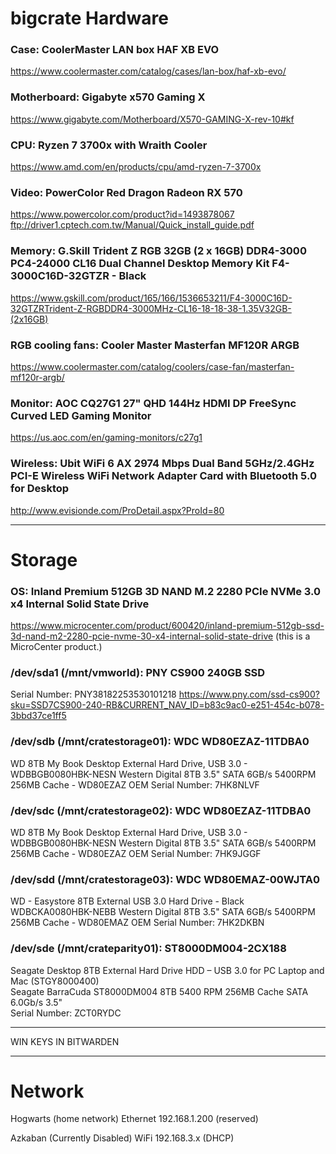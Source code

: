 # bigcrate Hardware

### Case: CoolerMaster LAN box HAF XB EVO
https://www.coolermaster.com/catalog/cases/lan-box/haf-xb-evo/

### Motherboard: Gigabyte x570 Gaming X
https://www.gigabyte.com/Motherboard/X570-GAMING-X-rev-10#kf

### CPU: Ryzen 7 3700x with Wraith Cooler
https://www.amd.com/en/products/cpu/amd-ryzen-7-3700x

### Video: PowerColor Red Dragon Radeon RX 570
https://www.powercolor.com/product?id=1493878067
ftp://driver1.cptech.com.tw/Manual/Quick_install_guide.pdf

### Memory: G.Skill Trident Z RGB 32GB (2 x 16GB) DDR4-3000 PC4-24000 CL16 Dual Channel Desktop Memory Kit F4-3000C16D-32GTZR - Black
https://www.gskill.com/product/165/166/1536653211/F4-3000C16D-32GTZRTrident-Z-RGBDDR4-3000MHz-CL16-18-18-38-1.35V32GB-(2x16GB)

### RGB cooling fans: Cooler Master Masterfan MF120R ARGB
https://www.coolermaster.com/catalog/coolers/case-fan/masterfan-mf120r-argb/

### Monitor: AOC CQ27G1 27" QHD 144Hz HDMI DP FreeSync Curved LED Gaming Monitor
https://us.aoc.com/en/gaming-monitors/c27g1

### Wireless: Ubit WiFi 6 AX 2974 Mbps Dual Band 5GHz/2.4GHz PCI-E Wireless WiFi Network Adapter Card with Bluetooth 5.0 for Desktop
http://www.evisionde.com/ProDetail.aspx?ProId=80

---

# Storage

### OS: Inland Premium 512GB 3D NAND M.2 2280 PCIe NVMe 3.0 x4 Internal Solid State Drive
https://www.microcenter.com/product/600420/inland-premium-512gb-ssd-3d-nand-m2-2280-pcie-nvme-30-x4-internal-solid-state-drive (this is a MicroCenter product.)

### /dev/sda1 (/mnt/vmworld): PNY CS900 240GB SSD                     
Serial Number:      PNY38182253530101218
https://www.pny.com/ssd-cs900?sku=SSD7CS900-240-RB&CURRENT_NAV_ID=b83c9ac0-e251-454c-b078-3bbd37ce1ff5

### /dev/sdb (/mnt/cratestorage01): WDC WD80EZAZ-11TDBA0
WD 8TB My Book Desktop External Hard Drive, USB 3.0 - WDBBGB0080HBK-NESN
Western Digital 8TB 3.5" SATA 6GB/s 5400RPM 256MB Cache - WD80EZAZ OEM
Serial Number:      7HK8NLVF

### /dev/sdc (/mnt/cratestorage02): WDC WD80EZAZ-11TDBA0
WD 8TB My Book Desktop External Hard Drive, USB 3.0 - WDBBGB0080HBK-NESN
Western Digital 8TB 3.5" SATA 6GB/s 5400RPM 256MB Cache - WD80EZAZ OEM
Serial Number:      7HK9JGGF

### /dev/sdd (/mnt/cratestorage03): WDC WD80EMAZ-00WJTA0
WD - Easystore 8TB External USB 3.0 Hard Drive - Black WDBCKA0080HBK-NEBB
Western Digital 8TB 3.5" SATA 6GB/s 5400RPM 256MB Cache - WD80EMAZ OEM
Serial Number:      7HK2DKBN

### /dev/sde (/mnt/crateparity01): ST8000DM004-2CX188 
Seagate Desktop 8TB External Hard Drive HDD – USB 3.0 for PC Laptop and Mac (STGY8000400)     
Seagate BarraCuda ST8000DM004 8TB 5400 RPM 256MB Cache SATA 6.0Gb/s 3.5"  
Serial Number:      ZCT0RYDC

---

WIN KEYS IN BITWARDEN

---

# Network
Hogwarts (home network)
Ethernet
192.168.1.200 (reserved)

Azkaban (Currently Disabled)
WiFi 
192.168.3.x (DHCP)
